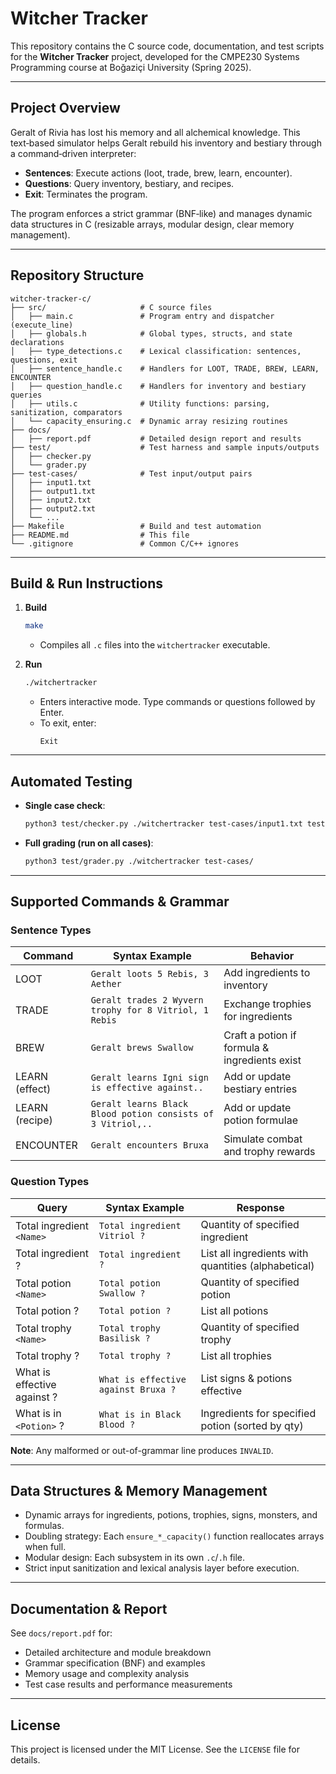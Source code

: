 # Witcher Tracker

This repository contains the C source code, documentation, and test scripts for the **Witcher Tracker** project, developed for the CMPE230 Systems Programming course at Boğaziçi University (Spring 2025).

---

##  Project Overview

Geralt of Rivia has lost his memory and all alchemical knowledge. This text‑based simulator helps Geralt rebuild his inventory and bestiary through a command‑driven interpreter:

- **Sentences**: Execute actions (loot, trade, brew, learn, encounter).
- **Questions**: Query inventory, bestiary, and recipes.
- **Exit**: Terminates the program.

The program enforces a strict grammar (BNF‑like) and manages dynamic data structures in C (resizable arrays, modular design, clear memory management).

---

##  Repository Structure

```
witcher-tracker-c/
├── src/                     # C source files
│   ├── main.c               # Program entry and dispatcher (execute_line)
│   ├── globals.h            # Global types, structs, and state declarations
│   ├── type_detections.c    # Lexical classification: sentences, questions, exit
│   ├── sentence_handle.c    # Handlers for LOOT, TRADE, BREW, LEARN, ENCOUNTER
│   ├── question_handle.c    # Handlers for inventory and bestiary queries
│   ├── utils.c              # Utility functions: parsing, sanitization, comparators
│   └── capacity_ensuring.c  # Dynamic array resizing routines
├── docs/
│   ├── report.pdf           # Detailed design report and results
├── test/                    # Test harness and sample inputs/outputs
│   ├── checker.py
│   └── grader.py
├── test-cases/              # Test input/output pairs
│   ├── input1.txt
│   ├── output1.txt
│   ├── input2.txt
│   ├── output2.txt
│   └── ...
├── Makefile                 # Build and test automation
├── README.md                # This file
└── .gitignore               # Common C/C++ ignores
```

---

##  Build & Run Instructions

1. **Build**

   ```bash
   make
   ```
   - Compiles all `.c` files into the `witchertracker` executable.

2. **Run**

   ```bash
   ./witchertracker
   ```
   - Enters interactive mode. Type commands or questions followed by Enter.
   - To exit, enter:
     ```text
     Exit
     ```

---

##  Automated Testing

- **Single case check**:
  ```bash
  python3 test/checker.py ./witchertracker test-cases/input1.txt test-cases/output1.txt
  ```

- **Full grading (run on all cases)**:
  ```bash
  python3 test/grader.py ./witchertracker test-cases/
  ```

---
##  Supported Commands & Grammar

### Sentence Types

| Command       | Syntax Example                                              | Behavior                                      |
|---------------|-------------------------------------------------------------|-----------------------------------------------|
| LOOT          | `Geralt loots 5 Rebis, 3 Aether`                            | Add ingredients to inventory                  |
| TRADE         | `Geralt trades 2 Wyvern trophy for 8 Vitriol, 1 Rebis`      | Exchange trophies for ingredients             |
| BREW          | `Geralt brews Swallow`                                      | Craft a potion if formula & ingredients exist |
| LEARN (effect)| `Geralt learns Igni sign is effective against..`           | Add or update bestiary entries                |
| LEARN (recipe)| `Geralt learns Black Blood potion consists of 3 Vitriol,..`| Add or update potion formulae                 |
| ENCOUNTER     | `Geralt encounters Bruxa`                                   | Simulate combat and trophy rewards            |

### Question Types

| Query                         | Syntax Example                            | Response                                          |
|-------------------------------|-------------------------------------------|---------------------------------------------------|
| Total ingredient `<Name>`     | `Total ingredient Vitriol ?`              | Quantity of specified ingredient                  |
| Total ingredient ?            | `Total ingredient ?`                      | List all ingredients with quantities (alphabetical) |
| Total potion `<Name>`         | `Total potion Swallow ?`                  | Quantity of specified potion                      |
| Total potion ?                | `Total potion ?`                          | List all potions                                  |
| Total trophy `<Name>`         | `Total trophy Basilisk ?`                 | Quantity of specified trophy                      |
| Total trophy ?                | `Total trophy ?`                          | List all trophies                                 |
| What is effective against ?   | `What is effective against Bruxa ?`       | List signs & potions effective                   |
| What is in `<Potion>` ?       | `What is in Black Blood ?`                | Ingredients for specified potion (sorted by qty) |

**Note**: Any malformed or out-of-grammar line produces `INVALID`.

---

##  Data Structures & Memory Management

- Dynamic arrays for ingredients, potions, trophies, signs, monsters, and formulas.
- Doubling strategy: Each `ensure_*_capacity()` function reallocates arrays when full.
- Modular design: Each subsystem in its own `.c`/`.h` file.
- Strict input sanitization and lexical analysis layer before execution.

---

##  Documentation & Report

See `docs/report.pdf` for:

- Detailed architecture and module breakdown
- Grammar specification (BNF) and examples
- Memory usage and complexity analysis
- Test case results and performance measurements

---

##  License

This project is licensed under the MIT License. See the `LICENSE` file for details.
